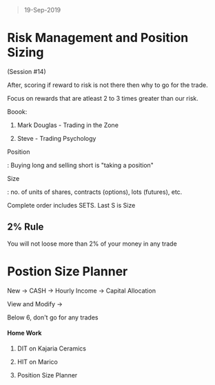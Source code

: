 
> 19-Sep-2019

# Risk Management and Position Sizing

(Session #14)

After, scoring if reward to risk is not there then why to go for the trade.

  

Focus on rewards that are atleast 2 to 3 times greater than our risk.

  

Boook:

1. Mark Douglas - Trading in the Zone

2. Steve - Trading Psychology

  

Position

: Buying long and selling short is "taking a position"

  

Size

: no. of units of shares, contracts (options), lots (futures), etc.

  

Complete order includes SETS. Last S is Size

  

## 2% Rule

You will not loose more than 2% of your money in any trade

  

# Postion Size Planner

New -> CASH -> Hourly Income -> Capital Allocation

View and Modify ->

  

Below 6, don't go for any trades

  

#### Home Work

1. DIT on Kajaria Ceramics

2. HIT on Marico

3. Position Size Planner
<!--stackedit_data:
eyJoaXN0b3J5IjpbLTIxMDA0NDQ4NTZdfQ==
-->